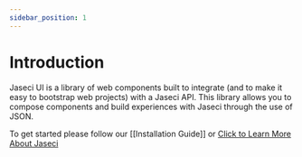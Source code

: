 ```yaml
---
sidebar_position: 1
---
```

# Introduction

Jaseci UI is a library of web components built to integrate (and to make it easy to bootstrap web projects) with a Jaseci API. This library allows you to compose components and build experiences with Jaseci through the use of JSON.

To get started please follow our [[Installation Guide]] or [Click to Learn More About Jaseci](https://google.com)
